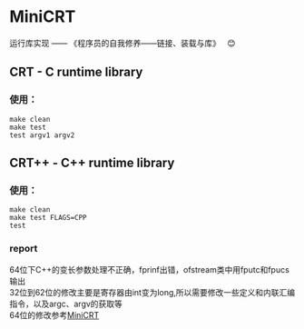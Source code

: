 # MiniCRT  

运行库实现 —— 《程序员的自我修养——链接、装载与库》 
&nbsp; :blush: 
    
  
## CRT - C runtime library    
### 使用：  
```shell
make clean
make test
test argv1 argv2
```  

  
  
## CRT++ - C++ runtime library  
### 使用：  
```shell
make clean
make test FLAGS=CPP
test
```


### report  
64位下C++的变长参数处理不正确，fprinf出错，ofstream类中用fputc和fpucs输出  
32位到62位的修改主要是寄存器由int变为long,所以需要修改一些定义和内联汇编指令，以及argc、argv的获取等  
64位的修改参考[MiniCRT](https://github.com/youzhonghui/MiniCRT)
  

